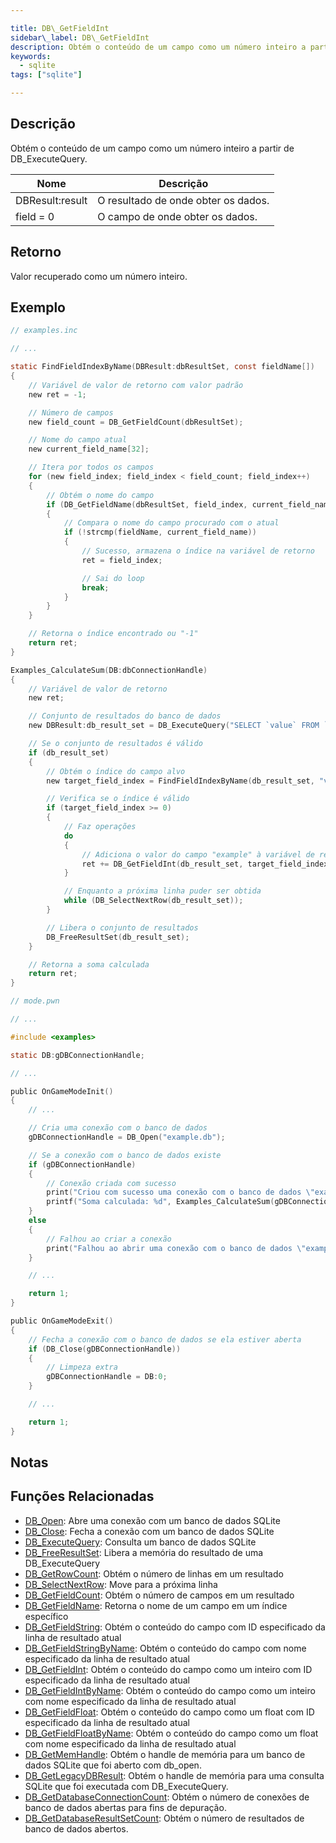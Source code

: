 ```yaml
---

title: DB\_GetFieldInt
sidebar\_label: DB\_GetFieldInt
description: Obtém o conteúdo de um campo como um número inteiro a partir de DB\_ExecuteQuery.
keywords:
  - sqlite
tags: ["sqlite"]

---
```


## Descrição

Obtém o conteúdo de um campo como um número inteiro a partir de DB\_ExecuteQuery.

| Nome             | Descrição                           |
| ---------------- | ----------------------------------- |
| DBResult\:result | O resultado de onde obter os dados. |
| field = 0        | O campo de onde obter os dados.     |

## Retorno

Valor recuperado como um número inteiro.

## Exemplo

```c
// examples.inc

// ...

static FindFieldIndexByName(DBResult:dbResultSet, const fieldName[])
{
    // Variável de valor de retorno com valor padrão
    new ret = -1;

    // Número de campos
    new field_count = DB_GetFieldCount(dbResultSet);

    // Nome do campo atual
    new current_field_name[32];

    // Itera por todos os campos
    for (new field_index; field_index < field_count; field_index++)
    {
        // Obtém o nome do campo
        if (DB_GetFieldName(dbResultSet, field_index, current_field_name, sizeof current_field_name))
        {
            // Compara o nome do campo procurado com o atual
            if (!strcmp(fieldName, current_field_name))
            {
                // Sucesso, armazena o índice na variável de retorno
                ret = field_index;

                // Sai do loop
                break;
            }
        }
    }

    // Retorna o índice encontrado ou "-1"
    return ret;
}

Examples_CalculateSum(DB:dbConnectionHandle)
{
    // Variável de valor de retorno
    new ret;

    // Conjunto de resultados do banco de dados
    new DBResult:db_result_set = DB_ExecuteQuery("SELECT `value` FROM `examples`");

    // Se o conjunto de resultados é válido
    if (db_result_set)
    {
        // Obtém o índice do campo alvo
        new target_field_index = FindFieldIndexByName(db_result_set, "value");

        // Verifica se o índice é válido
        if (target_field_index >= 0)
        {
            // Faz operações
            do
            {
                // Adiciona o valor do campo "example" à variável de retorno
                ret += DB_GetFieldInt(db_result_set, target_field_index);
            }

            // Enquanto a próxima linha puder ser obtida
            while (DB_SelectNextRow(db_result_set));
        }

        // Libera o conjunto de resultados
        DB_FreeResultSet(db_result_set);
    }

    // Retorna a soma calculada
    return ret;
}
```

```c
// mode.pwn

// ...

#include <examples>

static DB:gDBConnectionHandle;

// ...

public OnGameModeInit()
{
    // ...

    // Cria uma conexão com o banco de dados
    gDBConnectionHandle = DB_Open("example.db");

    // Se a conexão com o banco de dados existe
    if (gDBConnectionHandle)
    {
        // Conexão criada com sucesso
        print("Criou com sucesso uma conexão com o banco de dados \"example.db\".");
        printf("Soma calculada: %d", Examples_CalculateSum(gDBConnectionHandle));
    }
    else
    {
        // Falhou ao criar a conexão
        print("Falhou ao abrir uma conexão com o banco de dados \"example.db\".");
    }

    // ...

    return 1;
}

public OnGameModeExit()
{
    // Fecha a conexão com o banco de dados se ela estiver aberta
    if (DB_Close(gDBConnectionHandle))
    {
        // Limpeza extra
        gDBConnectionHandle = DB:0;
    }

    // ...

    return 1;
}
```

## Notas

## Funções Relacionadas

* [DB\_Open](DB_Open): Abre uma conexão com um banco de dados SQLite
* [DB\_Close](DB_Close): Fecha a conexão com um banco de dados SQLite
* [DB\_ExecuteQuery](DB_ExecuteQuery): Consulta um banco de dados SQLite
* [DB\_FreeResultSet](DB_FreeResultSet): Libera a memória do resultado de uma DB\_ExecuteQuery
* [DB\_GetRowCount](DB_GetRowCount): Obtém o número de linhas em um resultado
* [DB\_SelectNextRow](DB_SelectNextRow): Move para a próxima linha
* [DB\_GetFieldCount](DB_GetFieldCount): Obtém o número de campos em um resultado
* [DB\_GetFieldName](DB_GetFieldName): Retorna o nome de um campo em um índice específico
* [DB\_GetFieldString](DB_GetFieldString): Obtém o conteúdo do campo com ID especificado da linha de resultado atual
* [DB\_GetFieldStringByName](DB_GetFieldStringByName): Obtém o conteúdo do campo com nome especificado da linha de resultado atual
* [DB\_GetFieldInt](DB_GetFieldInt): Obtém o conteúdo do campo como um inteiro com ID especificado da linha de resultado atual
* [DB\_GetFieldIntByName](DB_GetFieldIntByName): Obtém o conteúdo do campo como um inteiro com nome especificado da linha de resultado atual
* [DB\_GetFieldFloat](DB_GetFieldFloat): Obtém o conteúdo do campo como um float com ID especificado da linha de resultado atual
* [DB\_GetFieldFloatByName](DB_GetFieldFloatByName): Obtém o conteúdo do campo como um float com nome especificado da linha de resultado atual
* [DB\_GetMemHandle](DB_GetMemHandle): Obtém o handle de memória para um banco de dados SQLite que foi aberto com db\_open.
* [DB\_GetLegacyDBResult](DB_GetLegacyDBResult): Obtém o handle de memória para uma consulta SQLite que foi executada com DB\_ExecuteQuery.
* [DB\_GetDatabaseConnectionCount](DB_GetDatabaseConnectionCount): Obtém o número de conexões de banco de dados abertas para fins de depuração.
* [DB\_GetDatabaseResultSetCount](DB_GetDatabaseResultSetCount): Obtém o número de resultados de banco de dados abertos.
